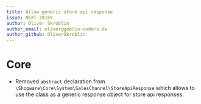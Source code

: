 ```yaml
---
title: Allow generic store api response
issue: NEXT-39169
author: Oliver Skroblin
author_email: oliver@goblin-coders.de
author_github: OliverSkroblin
---
```

# Core
* Removed `abstract` declaration from `\Shopware\Core\System\SalesChannel\StoreApiResponse` which allows to use the class as a generic response object for store api responses. 
